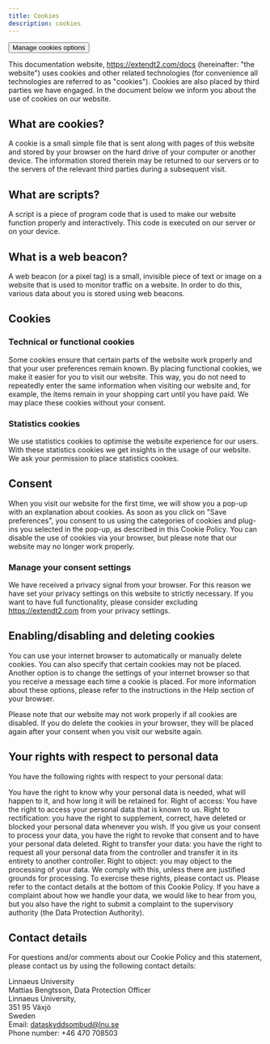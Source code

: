 ```yaml
---
title: Cookies
description: cookies
---
```


<button data-cc="show-consentModal" class="btn btn-lg btn-primary">Manage cookies options</button>

This documentation website, https://extendt2.com/docs (hereinafter: "the website") uses cookies and other related technologies (for convenience all technologies are referred to as "cookies"). Cookies are also placed by third parties we have engaged. In the document below we inform you about the use of cookies on our website.

## What are cookies?

A cookie is a small simple file that is sent along with pages of this website and stored by your browser on the hard drive of your computer or another device. The information stored therein may be returned to our servers or to the servers of the relevant third parties during a subsequent visit.

## What are scripts?

A script is a piece of program code that is used to make our website function properly and interactively. This code is executed on our server or on your device.

## What is a web beacon?

A web beacon (or a pixel tag) is a small, invisible piece of text or image on a website that is used to monitor traffic on a website. In order to do this, various data about you is stored using web beacons.

## Cookies

### Technical or functional cookies

Some cookies ensure that certain parts of the website work properly and that your user preferences remain known. By placing functional cookies, we make it easier for you to visit our website. This way, you do not need to repeatedly enter the same information when visiting our website and, for example, the items remain in your shopping cart until you have paid. We may place these cookies without your consent.

### Statistics cookies

We use statistics cookies to optimise the website experience for our users. With these statistics cookies we get insights in the usage of our website. We ask your permission to place statistics cookies.

## Consent

When you visit our website for the first time, we will show you a pop-up with an explanation about cookies. As soon as you click on "Save preferences", you consent to us using the categories of cookies and plug-ins you selected in the pop-up, as described in this Cookie Policy. You can disable the use of cookies via your browser, but please note that our website may no longer work properly.

### Manage your consent settings

We have received a privacy signal from your browser. For this reason we have set your privacy settings on this website to strictly necessary. If you want to have full functionality, please consider excluding https://extendt2.com from your privacy settings.

## Enabling/disabling and deleting cookies

You can use your internet browser to automatically or manually delete cookies. You can also specify that certain cookies may not be placed. Another option is to change the settings of your internet browser so that you receive a message each time a cookie is placed. For more information about these options, please refer to the instructions in the Help section of your browser.

Please note that our website may not work properly if all cookies are disabled. If you do delete the cookies in your browser, they will be placed again after your consent when you visit our website again.

## Your rights with respect to personal data

You have the following rights with respect to your personal data:

You have the right to know why your personal data is needed, what will happen to it, and how long it will be retained for.
Right of access: You have the right to access your personal data that is known to us.
Right to rectification: you have the right to supplement, correct, have deleted or blocked your personal data whenever you wish.
If you give us your consent to process your data, you have the right to revoke that consent and to have your personal data deleted.
Right to transfer your data: you have the right to request all your personal data from the controller and transfer it in its entirety to another controller.
Right to object: you may object to the processing of your data. We comply with this, unless there are justified grounds for processing.
To exercise these rights, please contact us. Please refer to the contact details at the bottom of this Cookie Policy. If you have a complaint about how we handle your data, we would like to hear from you, but you also have the right to submit a complaint to the supervisory authority (the Data Protection Authority).

## Contact details

For questions and/or comments about our Cookie Policy and this statement, please contact us by using the following contact details:

Linnaeus University<br>
Mattias Bengtsson, Data Protection Officer<br>
Linnaeus University,<br>
351 95 Växjö<br>
Sweden<br>
Email: dataskyddsombud@lnu.se<br>
Phone number: +46 470 708503
